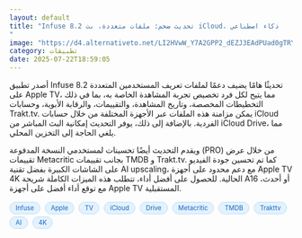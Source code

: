```yaml
---
layout: default
title: "Infuse 8.2 تحديث ضخم: ملفات متعددة، بث iCloud، ذكاء اصطناعي
"
image: "https://d4.alternativeto.net/LI2HVwW_Y7A2GPP2_dEZJ3EAdPUad0gTRYNiBw2b2i8/rs:fill:1520:760:0/g:ce:0:0/YWJzOi8vZGlzdC9jb250ZW50LzE3NTMyMTA5NjE3NzAucG5n.png"
category: تطبيقات
date: 2025-07-22T18:59:05
---
```


أصدر تطبيق Infuse 8.2 تحديثًا هامًا يضيف دعمًا لملفات تعريف المستخدمين المتعددة على Apple TV، مما يتيح لكل فرد تخصيص تجربة المشاهدة الخاصة به، بما في ذلك التخطيطات المخصصة، وتاريخ المشاهدة، والتقييمات، والرقابة الأبوية، وحسابات Trakt.tv. يمكن مزامنة هذه الملفات عبر الأجهزة المختلفة من خلال حسابات iCloud الفردية. بالإضافة إلى ذلك، يوفر التحديث إمكانية البث المباشر من iCloud Drive، مما يلغي الحاجة إلى التخزين المحلي.

ويقدم التحديث أيضًا تحسينات لمستخدمي النسخة المدفوعة (PRO) من خلال عرض تقييمات Metacritic بجانب تقييمات TMDB و Trakt.tv. كما تم تحسين جودة الفيديو على الشاشات الكبيرة بفضل تقنية AI upscaling، مع دعم محدود على أجهزة Apple TV 4K الحالية. للحصول على أفضل أداء، تتطلب هذه الميزات الكاملة شريحة A16 أو أحدث، مع توقع أداء أفضل على أجهزة Apple TV المستقبلية.

<div style="margin-top:2px; margin-bottom:2px;"><a href="https://bidjadraft.github.io/?query=Infuse" style="background:#e3f2fd; color:#1565c0; font-size:80%; border-radius:12px; padding:3px 10px; margin:2px 4px 2px 0; display:inline-block; border:1px solid #bbdefb; text-decoration:none;">Infuse</a> <a href="https://bidjadraft.github.io/?query=Apple" style="background:#e3f2fd; color:#1565c0; font-size:80%; border-radius:12px; padding:3px 10px; margin:2px 4px 2px 0; display:inline-block; border:1px solid #bbdefb; text-decoration:none;">Apple</a> <a href="https://bidjadraft.github.io/?query=TV" style="background:#e3f2fd; color:#1565c0; font-size:80%; border-radius:12px; padding:3px 10px; margin:2px 4px 2px 0; display:inline-block; border:1px solid #bbdefb; text-decoration:none;">TV</a> <a href="https://bidjadraft.github.io/?query=iCloud" style="background:#e3f2fd; color:#1565c0; font-size:80%; border-radius:12px; padding:3px 10px; margin:2px 4px 2px 0; display:inline-block; border:1px solid #bbdefb; text-decoration:none;">iCloud</a> <a href="https://bidjadraft.github.io/?query=Drive" style="background:#e3f2fd; color:#1565c0; font-size:80%; border-radius:12px; padding:3px 10px; margin:2px 4px 2px 0; display:inline-block; border:1px solid #bbdefb; text-decoration:none;">Drive</a> <a href="https://bidjadraft.github.io/?query=Metacritic" style="background:#e3f2fd; color:#1565c0; font-size:80%; border-radius:12px; padding:3px 10px; margin:2px 4px 2px 0; display:inline-block; border:1px solid #bbdefb; text-decoration:none;">Metacritic</a> <a href="https://bidjadraft.github.io/?query=TMDB" style="background:#e3f2fd; color:#1565c0; font-size:80%; border-radius:12px; padding:3px 10px; margin:2px 4px 2px 0; display:inline-block; border:1px solid #bbdefb; text-decoration:none;">TMDB</a> <a href="https://bidjadraft.github.io/?query=Trakttv" style="background:#e3f2fd; color:#1565c0; font-size:80%; border-radius:12px; padding:3px 10px; margin:2px 4px 2px 0; display:inline-block; border:1px solid #bbdefb; text-decoration:none;">Trakttv</a> <a href="https://bidjadraft.github.io/?query=AI" style="background:#e3f2fd; color:#1565c0; font-size:80%; border-radius:12px; padding:3px 10px; margin:2px 4px 2px 0; display:inline-block; border:1px solid #bbdefb; text-decoration:none;">AI</a> <a href="https://bidjadraft.github.io/?query=4K" style="background:#e3f2fd; color:#1565c0; font-size:80%; border-radius:12px; padding:3px 10px; margin:2px 4px 2px 0; display:inline-block; border:1px solid #bbdefb; text-decoration:none;">4K</a></div><br><br>
